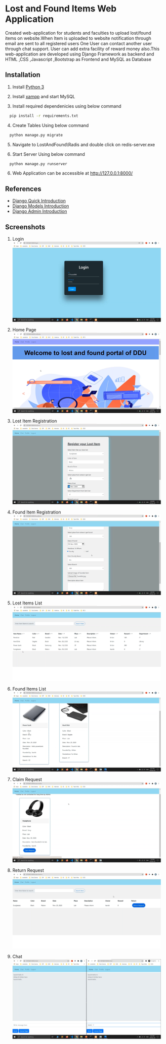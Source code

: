 
# Lost and Found Items Web Application

Created web-application for students and faculties to upload lost/found items on
website.When Item is uploaded to website notification through email are sent to all
registered users One User can contact another user through chat support. User can add extra facility of
reward money also.This web-application are developed using Django Framework as backend and HTML ,CSS
,Javascript ,Bootstrap as Frontend and MySQL as Database

## Installation
 
1. Install [Python 3](https://www.python.org/downloads/)

2. Install [xampp](https://www.apachefriends.org/download.html) and start MySQL

3. Install required dependenicies using below command

```bash
  pip install -r requirements.txt
```
4. Create Tables Using below command

```bash
  python manage.py migrate
```
5. Navigate to LostAndFound\Radis and double click on redis-server.exe

6. Start Server Using below command
```bash
  python manage.py runserver
```
6. Web Application can be accessible at http://127.0.0.1:8000/

## References

- [Django Quick Introduction](https://docs.djangoproject.com/en/4.0/intro/tutorial01/)
- [Django Models Introduction](https://docs.djangoproject.com/en/4.0/topics/db/models/)
- [Django Admin Introduction](https://docs.djangoproject.com/en/4.0/ref/contrib/admin/)


## Screenshots
1. Login
![Login](https://github.com/Khilan9/LostAndFound/blob/master/Images/Login.png)

2. Home Page
![Home](https://github.com/Khilan9/LostAndFound/blob/master/Images/Homepage.png)

3. Lost Item Registration
![LostRegister](https://github.com/Khilan9/LostAndFound/blob/master/Images/LostItemRegister.png)

4. Found Item Registration
![FoundRegister](https://github.com/Khilan9/LostAndFound/blob/master/Images/FoundItemRegister.png)

5. Lost Items List
![LostList](https://github.com/Khilan9/LostAndFound/blob/master/Images/LostItemsList.png)

6. Found Items List
![FoundList](https://github.com/Khilan9/LostAndFound/blob/master/Images/FoundItems.png)

7. Claim Request
![Claim](https://github.com/Khilan9/LostAndFound/blob/master/Images/ClaimRequest.png)

8. Return Request
![Return](https://github.com/Khilan9/LostAndFound/blob/master/Images/ReturnRequest.png)

14. Chat
![Chat](https://github.com/Khilan9/LostAndFound/blob/master/Images/Chat.png)
